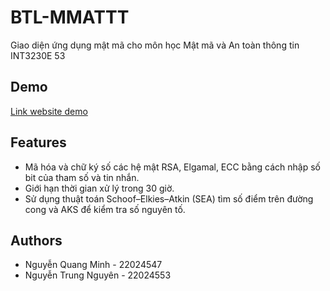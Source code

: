 # BTL-MMATTT

Giao diện ứng dụng mật mã cho môn học Mật mã và An toàn thông tin INT3230E 53

## Demo

[Link website demo](https://btl-mmattt.onrender.com)

## Features

- Mã hóa và chữ ký số các hệ mật RSA, Elgamal, ECC bằng cách nhập số bit của tham số và tin nhắn.
- Giới hạn thời gian xử lý trong 30 giờ.
- Sử dụng thuật toán Schoof–Elkies–Atkin (SEA) tìm số điểm trên đường cong và AKS để kiểm tra số nguyên tố.

## Authors

- Nguyễn Quang Minh - 22024547
- Nguyễn Trung Nguyên - 22024553
